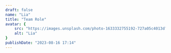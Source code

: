 ```yaml
---
draft: false
name: "Lia"
title: "Team Role"
avatar: {
    src: "https://images.unsplash.com/photo-1633332755192-727a05c4013d?&fit=crop&w=280",
    alt: "Lia"
}
publishDate: "2023-08-16 17:14"
---
```


